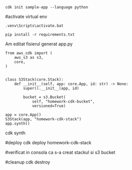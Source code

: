 
```
cdk init sample-app --language python
```

#activate virtual env
```
.venv\Scripts\activate.bat
```

```
pip install -r requirements.txt
```

Am editat fisierul generat app.py
```
from aws_cdk import (
    aws_s3 as s3,
    core,
)


class S3Stack(core.Stack):
    def __init__(self, app: core.App, id: str) -> None:
        super().__init__(app, id)

        bucket = s3.Bucket(
            self, "homework-cdk-bucket",
            versioned=True)

app = core.App()
S3Stack(app, "homework-cdk-stack")
app.synth()

```

cdk synth 

#deploy
cdk deploy homework-cdk-stack

#verificat in consola ca s-a creat stackul si s3 bucket

#cleanup 
cdk destroy